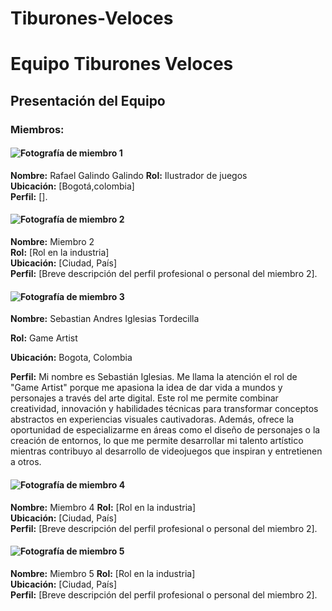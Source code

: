 # Tiburones-Veloces
# Equipo Tiburones Veloces

## Presentación del Equipo 

### Miembros:

#### ![Fotografía de miembro 1](ruta/foto1.jpg)
**Nombre:** Rafael Galindo Galindo 
**Rol:** Ilustrador de juegos  
**Ubicación:** [Bogotá,colombia]  
**Perfil:** [].

#### ![Fotografía de miembro 2](ruta/foto2.jpg)
**Nombre:** Miembro 2  
**Rol:** [Rol en la industria]  
**Ubicación:** [Ciudad, País]  
**Perfil:** [Breve descripción del perfil profesional o personal del miembro 2].

#### ![Fotografía de miembro 3](ruta/foto2.jpg)
**Nombre:** Sebastian Andres Iglesias Tordecilla

**Rol:** Game Artist

**Ubicación:** Bogota, Colombia

**Perfil:** Mi nombre es Sebastián Iglesias. Me llama la atención el rol de "Game Artist" porque me apasiona la idea de dar vida a mundos y personajes a través del arte digital. Este rol me permite combinar creatividad, innovación y habilidades técnicas para transformar conceptos abstractos en experiencias visuales cautivadoras. Además, ofrece la oportunidad de especializarme en áreas como el diseño de personajes o la creación de entornos, lo que me permite desarrollar mi talento artístico mientras contribuyo al desarrollo de videojuegos que inspiran y entretienen a otros.

#### ![Fotografía de miembro 4](ruta/foto2.jpg)
**Nombre:** Miembro  4
**Rol:** [Rol en la industria]  
**Ubicación:** [Ciudad, País]  
**Perfil:** [Breve descripción del perfil profesional o personal del miembro 2].

#### ![Fotografía de miembro 5](ruta/foto2.jpg)
**Nombre:** Miembro  5
**Rol:** [Rol en la industria]  
**Ubicación:** [Ciudad, País]  
**Perfil:** [Breve descripción del perfil profesional o personal del miembro 2].
